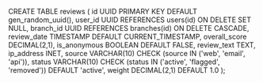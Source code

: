 CREATE TABLE reviews (
    id UUID PRIMARY KEY DEFAULT gen_random_uuid(),
    user_id UUID REFERENCES users(id) ON DELETE SET NULL,
    branch_id UUID REFERENCES branches(id) ON DELETE CASCADE,
    review_date TIMESTAMP DEFAULT CURRENT_TIMESTAMP,
    overall_score DECIMAL(2,1),
    is_anonymous BOOLEAN DEFAULT FALSE,
    review_text TEXT,
    ip_address INET,
    source VARCHAR(10) CHECK (source IN ('web', 'email', 'api')),
    status VARCHAR(10) CHECK (status IN ('active', 'flagged', 'removed')) DEFAULT 'active',
    weight DECIMAL(2,1) DEFAULT 1.0
);
